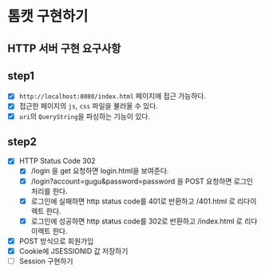 # 톰캣 구현하기

## HTTP 서버 구현 요구사항

## step1
- [x] `http://localhost:8080/index.html` 페이지에 접근 가능하다.
- [x] 접근한 페이지의 `js`, `css` 파일을 불러올 수 있다.
- [x] `uri`의 `QueryString`을 파싱하는 기능이 있다.

## step2
- [x] HTTP Status Code 302
  - [x] /login 을 get 요청하면 login.html을 보여준다.
  - [x] /login?account=gugu&password=password 을 POST 요청하면 로그인 처리를 한다.
  - [x] 로그인에 실패하면 http status code를 401로 반환하고 /401.html 로 리다이렉트 한다.
  - [x] 로그인에 성공하면 http status code를 302로 반환하고 /index.html 로 리다이렉트 한다.

- [x] POST 방식으로 회원가입
- [x] Cookie에 JSESSIONID 값 저장하기
- [ ] Session 구현하기
